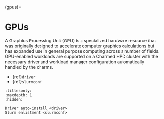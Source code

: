 (gpus)=
# GPUs

A Graphics Processing Unit (GPU) is a specialized hardware resource that was originally designed to accelerate computer graphics calculations but has expanded use in general purpose computing across a number of fields. GPU-enabled workloads are supported on a Charmed HPC cluster with the necessary driver and workload manager configuration automatically handled by the charms.

- {ref}`driver`
- {ref}`slurmconf`

```{toctree}
:titlesonly:
:maxdepth: 1
:hidden:

Driver auto-install <driver>
Slurm enlistment <slurmconf>
```
